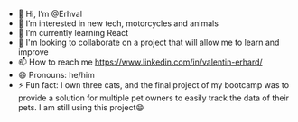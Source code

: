 - 👋 Hi, I’m @Erhval
- 👀 I’m interested in new tech, motorcycles and animals 
- 🌱 I’m currently learning React
- 💞️ I'm looking to collaborate on a project that will allow me to learn and improve
- 📫 How to reach me https://www.linkedin.com/in/valentin-erhard/
- 😄 Pronouns: he/him 
- ⚡ Fun fact: I own three cats, and the final project of my bootcamp was to provide a solution for multiple pet owners to easily track the data of their pets. I am still using this project😄

<!---
Erhval/Erhval is a ✨ special ✨ repository because its `README.md` (this file) appears on your GitHub profile.
You can click the Preview link to take a look at your changes.
--->
